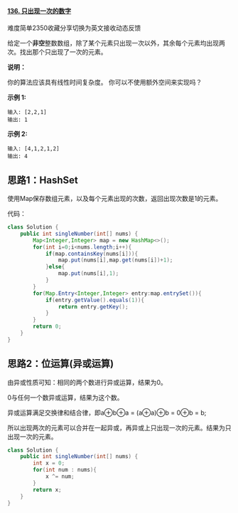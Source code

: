 #### [136. 只出现一次的数字](https://leetcode-cn.com/problems/single-number/)

难度简单2350收藏分享切换为英文接收动态反馈

给定一个**非空**整数数组，除了某个元素只出现一次以外，其余每个元素均出现两次。找出那个只出现了一次的元素。

**说明：**

你的算法应该具有线性时间复杂度。 你可以不使用额外空间来实现吗？

**示例 1:**

```
输入: [2,2,1]
输出: 1
```

**示例 2:**

```
输入: [4,1,2,1,2]
输出: 4
```

## 思路1：HashSet

使用Map保存数组元素，以及每个元素出现的次数，返回出现次数是1的元素。

代码：

```java
class Solution {
    public int singleNumber(int[] nums) {
        Map<Integer,Integer> map = new HashMap<>();
        for(int i=0;i<nums.length;i++){
            if(map.containsKey(nums[i])){
                map.put(nums[i],map.get(nums[i])+1);
            }else{
                map.put(nums[i],1);
            }
        }
        for(Map.Entry<Integer,Integer> entry:map.entrySet()){
            if(entry.getValue().equals(1)){
                return entry.getKey();
            }
        }
        return 0;
    }
}
```

## 思路2：位运算(异或运算)

由异或性质可知：相同的两个数进行异或运算，结果为0。

0与任何一个数异或运算，结果为这个数。

异或运算满足交换律和结合律，即a⊕b⊕a = (a⊕a)⊕b = 0⊕b = b;

所以出现两次的元素可以合并在一起异或，再异或上只出现一次的元素。结果为只出现一次的元素。

```java
class Solution {
    public int singleNumber(int[] nums) {
        int x = 0;
        for(int num : nums){
            x ^= num;
        }
        return x;
    }
}
```